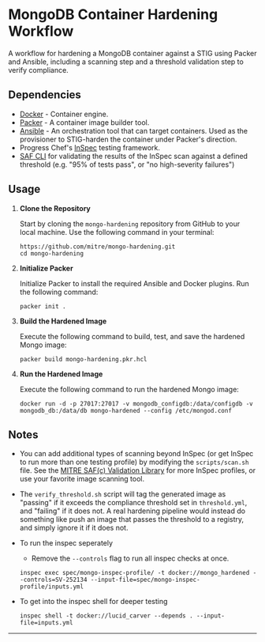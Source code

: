 # MongoDB Container Hardening Workflow

A workflow for hardening a MongoDB container against a STIG using Packer and Ansible, including a scanning step and a threshold validation step to verify compliance.

## Dependencies

- [Docker](https://docs.docker.com/) - Container engine.
- [Packer](https://developer.hashicorp.com/packer) - A container image builder tool.
- [Ansible](https://docs.ansible.com/) - An orchestration tool that can target containers. Used as the provisioner to STIG-harden the container under Packer's direction.
- Progress Chef's [InSpec](https://docs.chef.io/inspec/) testing framework.
- [SAF CLI](https://saf-cli.mitre.org) for validating the results of the InSpec scan against a defined threshold (e.g. "95% of tests pass", or "no high-severity failures")

## Usage

1. **Clone the Repository**

   Start by cloning the `mongo-hardening` repository from GitHub to your local machine. Use the following command in your terminal:

   ```
   https://github.com/mitre/mongo-hardening.git
   cd mongo-hardening
   ```

2. **Initialize Packer**

   Initialize Packer to install the required Ansible and Docker plugins. Run the following command:

   ```
   packer init .
   ```

3. **Build the Hardened Image**

   Execute the following command to build, test, and save the hardened Mongo image:

   ```
   packer build mongo-hardening.pkr.hcl
   ```

4. **Run the Hardened Image**

   Execute the following command to run the hardened Mongo image:

   ```
   docker run -d -p 27017:27017 -v mongodb_configdb:/data/configdb -v mongodb_db:/data/db mongo-hardened --config /etc/mongod.conf
   ```

## Notes

- You can add additional types of scanning beyond InSpec (or get InSpec to run more than one testing profile) by modifying the `scripts/scan.sh` file. See the [MITRE SAF(c) Validation Library](https://saf.mitre.org/#/validate) for more InSpec profiles, or use your favorite image scanning tool.

- The `verify_threshold.sh` script will tag the generated image as "passing" if it exceeds the compliance threshold set in `threshold.yml`, and "failing" if it does not. A real hardening pipeline would instead do something like push an image that passes the threshold to a registry, and simply ignore it if it does not.

- To run the inspec seperately

  - Remove the `--controls` flag to run all inspec checks at once.

  ```
  inspec exec spec/mongo-inspec-profile/ -t docker://mongo_hardened --controls=SV-252134 --input-file=spec/mongo-inspec-profile/inputs.yml
  ```

- To get into the inspec shell for deeper testing

  ```
  inspec shell -t docker://lucid_carver --depends . --input-file=inputs.yml
  ```

---
